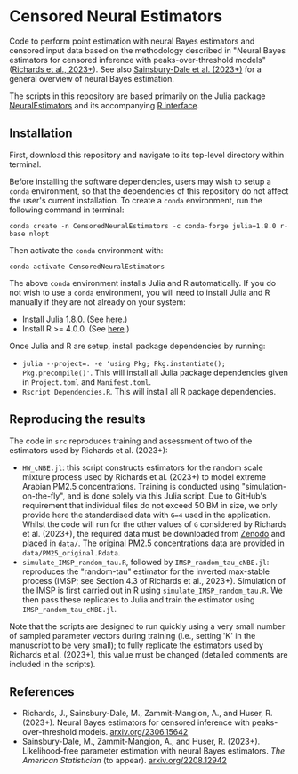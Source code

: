#  Censored Neural Estimators

Code to perform point estimation with neural Bayes estimators and censored input data based on the methodology described in "Neural Bayes estimators for censored inference with peaks-over-threshold models" ([Richards et al., 2023+](https://urldefense.com/v3/__https://arxiv.org/abs/2306.15642__;!!Nmw4Hv0!xmRvCNlB05kCY-VXdaeczmzYcfzVGYUXX_VQPpW-OnVNw0rs-Hgy_8QtK214VbIkK9BX_aXwGq63LQ2Jm_5hbsH1zw$ )). See also [Sainsbury-Dale et al. (2023+)](https://urldefense.com/v3/__https://arxiv.org/abs/2208.12942__;!!Nmw4Hv0!xmRvCNlB05kCY-VXdaeczmzYcfzVGYUXX_VQPpW-OnVNw0rs-Hgy_8QtK214VbIkK9BX_aXwGq63LQ2Jm_58jOxElw$ ) for a general overview of neural Bayes estimation.

The scripts in this repository are based primarily on the Julia package [NeuralEstimators](https://urldefense.com/v3/__https://github.com/msainsburydale/NeuralEstimators.jl__;!!Nmw4Hv0!2MGmd5XilWCrD15Y3NNPSxQnfZwq3X3suz-Fo0QcgMAwD_RfkmHog2Y6oLcsorucWfVVJSi1kMhlXncLVjYMNUBtJQ$ ) and its accompanying [R interface](https://urldefense.com/v3/__https://github.com/msainsburydale/NeuralEstimators.git__;!!Nmw4Hv0!xmRvCNlB05kCY-VXdaeczmzYcfzVGYUXX_VQPpW-OnVNw0rs-Hgy_8QtK214VbIkK9BX_aXwGq63LQ2Jm_7-3oeasQ$ ).

<!-- The methodology described in the manuscript has been incorporated into the user-friendly and well-documented Julia package, [NeuralEstimators.jl](https://urldefense.com/v3/__https://github.com/msainsburydale/NeuralEstimators.jl__;!!Nmw4Hv0!xmRvCNlB05kCY-VXdaeczmzYcfzVGYUXX_VQPpW-OnVNw0rs-Hgy_8QtK214VbIkK9BX_aXwGq63LQ2Jm_5uh2hO9A$ ), and its accompanying [R interface](https://urldefense.com/v3/__https://github.com/msainsburydale/NeuralEstimators__;!!Nmw4Hv0!xmRvCNlB05kCY-VXdaeczmzYcfzVGYUXX_VQPpW-OnVNw0rs-Hgy_8QtK214VbIkK9BX_aXwGq63LQ2Jm_4mwELynA$ ). The code in this repository is made available primarily for reproducibility purposes, and we encourage readers seeking to implement GNN-based neural Bayes estimators to explore the package and its documentation.  -->


## Installation

First, download this repository and navigate to its top-level directory within terminal.

Before installing the software dependencies, users may wish to setup a `conda` environment, so that the dependencies of this repository do not affect the user's current installation. To create a `conda` environment, run the following command in terminal:

```
conda create -n CensoredNeuralEstimators -c conda-forge julia=1.8.0 r-base nlopt
```

Then activate the `conda` environment with:

```
conda activate CensoredNeuralEstimators
```

The above `conda` environment installs Julia and R automatically. If you do not wish to use a `conda` environment, you will need to install Julia and R manually if they are not already on your system:  

- Install Julia 1.8.0. (See [here](https://urldefense.com/v3/__https://julialang.org/downloads/__;!!Nmw4Hv0!xmRvCNlB05kCY-VXdaeczmzYcfzVGYUXX_VQPpW-OnVNw0rs-Hgy_8QtK214VbIkK9BX_aXwGq63LQ2Jm_5MhM8zTg$ ).)
- Install R >= 4.0.0. (See [here](https://urldefense.com/v3/__https://www.r-project.org/__;!!Nmw4Hv0!xmRvCNlB05kCY-VXdaeczmzYcfzVGYUXX_VQPpW-OnVNw0rs-Hgy_8QtK214VbIkK9BX_aXwGq63LQ2Jm_5875q9TQ$ ).)

Once Julia and R are setup, install package dependencies by running:

- `julia --project=. -e 'using Pkg; Pkg.instantiate(); Pkg.precompile()'`. This will install all Julia package dependencies given in `Project.toml` and `Manifest.toml`.
- `Rscript Dependencies.R`. This will install all R package dependencies.

## Reproducing the results

The code in `src` reproduces training and assessment of two of the estimators used by Richards et al. (2023+):

* `HW_cNBE.jl`: this script constructs estimators for the random scale mixture process used by Richards et al. (2023+) to model extreme Arabian PM2.5 concentrations. Training is conducted using "simulation-on-the-fly", and is done solely via this Julia script. Due to GitHub's requirement that individual files do not exceed 50 BM in size, we only provide here the standardised data with `G=4` used in the application. Whilst the code will run for the other values of `G` considered by Richards et al. (2023+), the required data must be downloaded from <u><a href="https://urldefense.com/v3/__https://doi.org/10.5281/zenodo.8246931__;!!Nmw4Hv0!2MGmd5XilWCrD15Y3NNPSxQnfZwq3X3suz-Fo0QcgMAwD_RfkmHog2Y6oLcsorucWfVVJSi1kMhlXncLVjaqNwWhfg$
">Zenodo</a></u> and placed in `data/`. The original PM2.5 concentrations data are provided in `data/PM25_original.Rdata`.
* `simulate_IMSP_random_tau.R`, followed by `IMSP_random_tau_cNBE.jl`: reproduces the "random-tau" estimator for the inverted max-stable process (IMSP; see Section 4.3 of Richards et al., 2023+). Simulation of the IMSP is first carried out in R using `simulate_IMSP_random_tau.R`. We then pass these replicates to Julia and train the estimator using `IMSP_random_tau_cNBE.jl`.

Note that the scripts are designed to run quickly using a very small number of sampled parameter vectors during training (i.e., setting 'K' in the manuscript to be very small); to fully replicate the estimators used by Richards et al. (2023+), this value must be changed (detailed comments are included in the scripts).


## References
<ul>
          <li> Richards, J., Sainsbury-Dale, M., Zammit-Mangion, A., and Huser, R. (2023+). Neural Bayes estimators for censored inference with peaks-over-threshold models. <u><a href="https://urldefense.com/v3/__https://arxiv.org/abs/2306.15642__;!!Nmw4Hv0!2MGmd5XilWCrD15Y3NNPSxQnfZwq3X3suz-Fo0QcgMAwD_RfkmHog2Y6oLcsorucWfVVJSi1kMhlXncLVjYzywvTTw$ " download>arxiv.org/2306.15642</a></u> </li>
          <li> Sainsbury-Dale, M., Zammit-Mangion, A., and Huser, R. (2023+). Likelihood-free parameter estimation with neural Bayes estimators. <i> The American Statistician </i> (to appear). <u><a href="https://urldefense.com/v3/__https://arxiv.org/abs/2208.12942__;!!Nmw4Hv0!2MGmd5XilWCrD15Y3NNPSxQnfZwq3X3suz-Fo0QcgMAwD_RfkmHog2Y6oLcsorucWfVVJSi1kMhlXncLVjbQN-_SqQ$ " download>arxiv.org/2208.12942</a></u> </li>
</ul>

